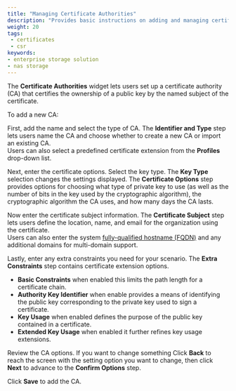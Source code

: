 ```yaml
---
title: "Managing Certificate Authorities"
description: "Provides basic instructions on adding and managing certificate authorities (CAs) in SCALE."
weight: 20
tags:
 - certificates
 - csr
keywords:
- enterprise storage solution
- nas storage 
---
```


The **Certificate Authorities** widget lets users set up a certificate authority (CA) that certifies the ownership of a public key by the named subject of the certificate.

To add a new CA:

First, add the name and select the type of CA.
The **Identifier and Type** step lets users name the CA and choose whether to create a new CA or import an existing CA.     
Users can also select a predefined certificate extension from the **Profiles** drop-down list.

Next, enter the certificate options. Select the key type. The **Key Type** selection changes the settings displayed.
The **Certificate Options** step provides options for choosing what type of private key to use (as well as the number of bits in the key used by the cryptographic algorithm), the cryptographic algorithm the CA uses, and how many days the CA lasts.

Now enter the certificate subject information. 
The **Certificate Subject** step lets users define the location, name, and email for the organization using the certificate.    
Users can also enter the system [fully-qualified hostname (FQDN)](https://kb.iu.edu/d/aiuv) and any additional domains for multi-domain support.

Lastly, enter any extra constraints you need for your scenario. 
The **Extra Constraints** step contains certificate extension options.

* **Basic Constraints** when enabled this limits the path length for a certificate chain.
* **Authority Key Identifier** when enable provides a means of identifying the public key corresponding to the private key used to sign a certificate.
* **Key Usage** when enabled defines the purpose of the public key contained in a certificate.
* **Extended Key Usage** when enabled it further refines key usage extensions.

Review the CA options. If you want to change something Click **Back** to reach the screen with the setting option you want to change, then click **Next** to advance to the **Confirm Options** step.

Click **Save** to add the CA.
